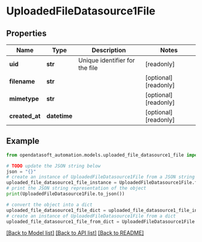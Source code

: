 # UploadedFileDatasource1File


## Properties

Name | Type | Description | Notes
------------ | ------------- | ------------- | -------------
**uid** | **str** | Unique identifier for the file | [readonly] 
**filename** | **str** |  | [optional] [readonly] 
**mimetype** | **str** |  | [optional] [readonly] 
**created_at** | **datetime** |  | [optional] [readonly] 

## Example

```python
from opendatasoft_automation.models.uploaded_file_datasource1_file import UploadedFileDatasource1File

# TODO update the JSON string below
json = "{}"
# create an instance of UploadedFileDatasource1File from a JSON string
uploaded_file_datasource1_file_instance = UploadedFileDatasource1File.from_json(json)
# print the JSON string representation of the object
print(UploadedFileDatasource1File.to_json())

# convert the object into a dict
uploaded_file_datasource1_file_dict = uploaded_file_datasource1_file_instance.to_dict()
# create an instance of UploadedFileDatasource1File from a dict
uploaded_file_datasource1_file_from_dict = UploadedFileDatasource1File.from_dict(uploaded_file_datasource1_file_dict)
```
[[Back to Model list]](../README.md#documentation-for-models) [[Back to API list]](../README.md#documentation-for-api-endpoints) [[Back to README]](../README.md)


